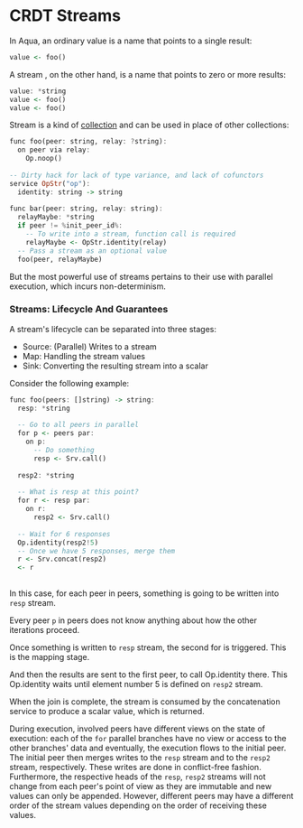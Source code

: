 # CRDT Streams

In Aqua, an ordinary value is a name that points to a single result:

```haskell
value <- foo()
```

A stream , on the other hand, is a name that points to zero or more results:

```haskell
value: *string
value <- foo()
value <- foo()
```

Stream is a kind of [collection](types.md#collection-types) and can be used in place of other collections:

```haskell
func foo(peer: string, relay: ?string):
  on peer via relay:
    Op.noop()
    
-- Dirty hack for lack of type variance, and lack of cofunctors    
service OpStr("op"):
  identity: string -> string    
    
func bar(peer: string, relay: string):
  relayMaybe: *string
  if peer != %init_peer_id%:
    -- To write into a stream, function call is required
    relayMaybe <- OpStr.identity(relay)
  -- Pass a stream as an optional value  
  foo(peer, relayMaybe)  
```

But the most powerful use of streams pertains to their use with parallel execution, which incurs non-determinism.

### Streams: Lifecycle And Guarantees

A stream's lifecycle can be separated into three stages:

* Source: \(Parallel\) Writes to a stream
* Map: Handling the stream values
* Sink: Converting the resulting stream into a scalar

Consider the following example:

```haskell
func foo(peers: []string) -> string:
  resp: *string
  
  -- Go to all peers in parallel
  for p <- peers par:
    on p:
      -- Do something
      resp <- Srv.call()
      
  resp2: *string    
      
  -- What is resp at this point?
  for r <- resp par:
    on r:
      resp2 <- Srv.call()
          
  -- Wait for 6 responses        
  Op.identity(resp2!5)
  -- Once we have 5 responses, merge them
  r <- Srv.concat(resp2)
  <- r
    
```

In this case, for each peer in peers, something is going to be written into `resp` stream.

Every peer `p` in peers does not know anything about how the other iterations proceed.

Once something is written to `resp` stream, the second for is triggered. This is the mapping stage.

And then the results are sent to the first peer, to call Op.identity there. This Op.identity waits until element number 5 is defined on `resp2` stream.

When the join is complete, the stream is consumed by the concatenation service to produce a scalar value, which is returned.

During execution, involved peers have different views on the state of execution: each of the `for` parallel branches have no view or access to the other branches' data and eventually, the execution flows to the initial peer. The initial peer then merges writes to the `resp` stream and to the `resp2` stream, respectively. These writes are done in conflict-free fashion. Furthermore,  the respective heads of the `resp`, `resp2` streams will not change from each peer's point of view as they are immutable and new values can only be appended. However, different peers may have a different order of the stream values depending on the order of receiving these values.

